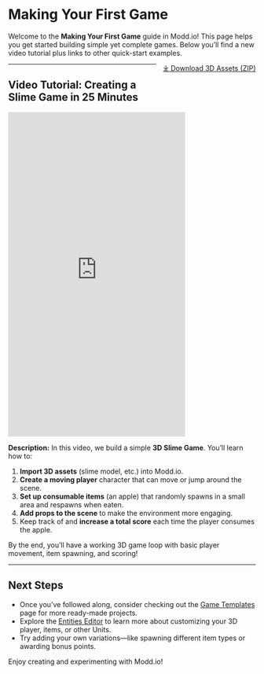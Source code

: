 # Making Your First Game

Welcome to the **Making Your First Game** guide in Modd.io! This page helps you get started building simple yet complete games. Below you’ll find a new video tutorial plus links to other quick-start examples.

<!-- This div floats the link to the right of the text block -->
<div style="float: right; margin: 0 0 1em 1em;"> 
  <a href="https://docs.modd.io/getting-started/first-game/assets/slime-game-assets.zip" title="Download" download>⤓ Download 3D Assets (ZIP)
  </a> 
</div>


---
## Video Tutorial: Creating a Slime Game in 25 Minutes

<iframe
  width="360"
  height="660"
  src="https://www.youtube.com/embed/gSvX46ru2c8"
  title="Moddio Tutorial | How To Create a Slime Game In 25 Minutes"
  frameborder="0"
  allowfullscreen>
</iframe>

**Description:** In this video, we build a simple **3D Slime Game**. You’ll learn how to:

1. **Import 3D assets** (slime model, etc.) into Modd.io.  
2. **Create a moving player** character that can move or jump around the scene.  
3. **Set up consumable items** (an apple) that randomly spawns in a small area and respawns when eaten.  
4. **Add props to the scene** to make the environment more engaging.  
5. Keep track of and **increase a total score** each time the player consumes the apple.

By the end, you’ll have a working 3D game loop with basic player movement, item spawning, and scoring!

---

## Next Steps

- Once you’ve followed along, consider checking out the [Game Templates](getting-started/first-game/game-templates.md) page for more ready-made projects.  
- Explore the [Entities Editor](using-scripts/entity-types/entity-types.md) to learn more about customizing your 3D player, items, or other Units.  
- Try adding your own variations—like spawning different item types or awarding bonus points.

Enjoy creating and experimenting with Modd.io!
